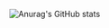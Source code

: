 ![Anurag's GitHub stats](https://github-readme-stats.vercel.app/api?username=JiMeow&show_icons=true)